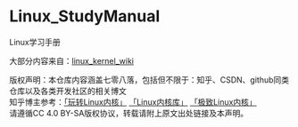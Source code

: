 # Linux_StudyManual
Linux学习手册

大部分内容来自：[linux_kernel_wiki](https://github.com/0voice/linux_kernel_wiki)

版权声明：本仓库内容涵盖七零八落，包括但不限于：知乎、CSDN、github同类仓库以及各类开发社区的相关博文  
知乎博主参考：[「玩转Linux内核」](https://www.zhihu.com/people/gang-hao-xin-dong-23) [「Linux内核库」](https://www.zhihu.com/people/cheng-xu-yuan-mian-shi-zhi-nan) [「极致Linux内核」](https://www.zhihu.com/people/linuxwang-xian-sheng)  
请遵循CC 4.0 BY-SA版权协议，转载请附上原文出处链接及本声明。
